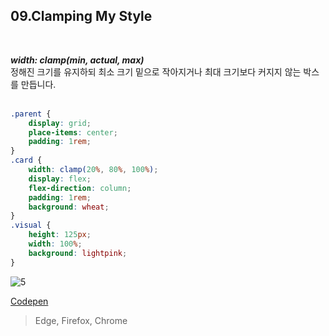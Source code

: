
## 09.Clamping My Style
<br>

***width: clamp(min, actual, max)*** <br>
정해진 크기를 유지하되 최소 크기 밑으로 작아지거나 최대 크기보다 커지지 않는 박스를 만듭니다.
<br><br>

```css
.parent {
    display: grid;
    place-items: center;
    padding: 1rem;
}
.card {
    width: clamp(20%, 80%, 100%);
    display: flex;
    flex-direction: column;
    padding: 1rem;
    background: wheat;
}
.visual {
    height: 125px;
    width: 100%;
    background: lightpink;
}
```

![5](https://user-images.githubusercontent.com/7742074/139852293-88c092ba-c882-4aa9-b387-e094c315002e.JPG)

[Codepen](https://codepen.io/yonghap/pen/zYdPjBE)

> Edge, Firefox, Chrome
